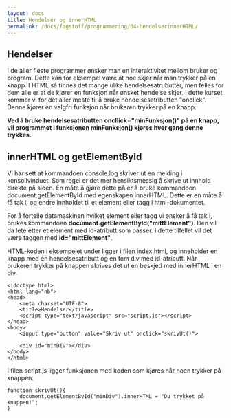 ```yaml
---
layout: docs
title: Hendelser og innerHTML
permalink: /docs/fagstoff/programmering/04-hendelserinnerHTML/
---
```



Hendelser
---------
I de aller fleste programmer ønsker man en interaktivitet mellom bruker og program. Dette kan for eksempel være at noe skjer når man trykker på en knapp. I HTML så finnes det mange ulike hendelsesatrubutter, men felles for dem alle er at de kjører en funksjon når ønsket hendelse skjer. I dette kurset kommer vi for det aller meste til å bruke hendelsesatributten "onclick". Denne kjører en valgfri funksjon når brukeren trykker på en knapp.

**Ved å bruke hendelsesatributten oncllick="minFunksjon()" på en knapp, vil programmet i funksjonen minFunksjon() kjøres hver gang denne trykkes.**

innerHTML og getElementById
---------------------------
Vi har sett at kommandoen console.log skriver ut en melding i konsollvinduet. Som regel er det mer hensiktsmessig å skrive ut innhold direkte på siden. En måte å gjøre dette på er å bruke kommandoen document.getElementById med egenskapen innerHTML. Dette er en måte å få tak i, og endre innholdet til et element eller tagg i html-dokumentet.

For å fortelle datamaskinen hvilket element eller tagg vi ønsker å få tak i, brukes kommandoen **document.getElementById("mittElement")**. Den vil da lete etter et element med id-atributt som passer. I dette tilfellet vil det være taggen med **id="mittElement"**.

HTML-koden i eksempelet under ligger i filen index.html, og inneholder en knapp med en hendelsesatributt og en tom div med id-atributt. Når brukeren trykker på knappen skrives det ut en beskjed med innerHTML i en div.

```
<!doctype html>
<html lang="nb">
<head>
	<meta charset="UTF-8">
	<title>Hendelser</title>
	<script type="text/javascript" src="script.js"></script>
</head>
<body>
	<input type="button" value="Skriv ut" onclick="skrivUt()">

	<div id="minDiv"></div>
</body>
</html>
```

I filen script.js ligger funksjonen med koden som kjøres når noen trykker på knappen.

```
function skrivUt(){
	document.getElementById("minDiv").innerHTML = "Du trykket på knappen!";
}
```
